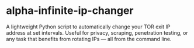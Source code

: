 # alpha-infinite-ip-changer
A lightweight Python script to automatically change your TOR exit IP address at set intervals. Useful for privacy, scraping, penetration testing, or any task that benefits from rotating IPs — all from the command line.
